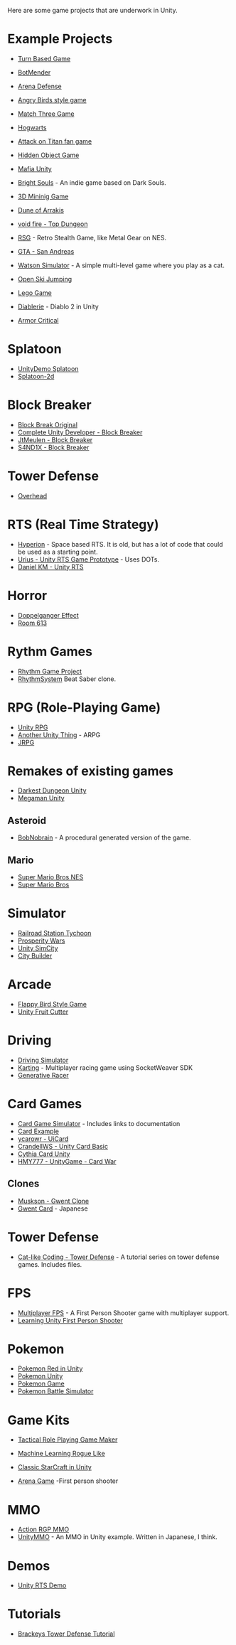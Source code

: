 Here are some game projects that are underwork in Unity.


# Example Projects

* [Turn Based Game](https://github.com/VietTho1989/TurnBasedGame)
* [BotMender](https://github.com/Trigary/BotMender)
* [Arena Defense](https://github.com/Senexis/ArenaDefense)
* [Angry Birds style game](https://github.com/dgkanatsios/AngryBirdsStyleGame)
* [Match Three Game](https://github.com/dgkanatsios/MatchThreeGame)
* [Hogwarts](https://github.com/OpenHogwarts/hogwarts)
* [Attack on Titan fan game](https://github.com/Symon799/AoT_FanGame)
* [Hidden Object Game](https://github.com/cabrennan/HiddenObjGame)
* [Mafia Unity](https://github.com/OpenMafia/MafiaUnity)
* [Bright Souls](https://github.com/leotgo/BrightSouls) - An indie game based on Dark Souls.
* [3D Mininig Game](https://github.com/DaKo51/3D-Mining-Game)
* [Dune of Arrakis](https://github.com/daniloabella18/Dune-of-Arrakis-Unity3D)
* [void fire - Top Dungeon](https://github.com/voidfire/TopDungeon)
* [RSG](https://github.com/IliaBahmutov/RSG) - Retro Stealth Game, like Metal Gear on NES.
* [GTA - San Andreas](https://github.com/GTA-ASM/SanAndreasUnity)
* [Watson Simulator](https://github.com/BenoitBellegarde/Watson-simulator) - A simple multi-level game where you play as a cat.

* [Open Ski Jumping](https://github.com/Jonek2208/Open-Ski-Jumping)

* [Lego Game](https://github.com/ditzel/LegoGame)
* [Diablerie](https://github.com/mofr/Diablerie) - Diablo 2 in Unity
* [Armor Critical](https://github.com/jamesh38/ArmorCritical)
# Splatoon
* [UnityDemo Splatoon](https://github.com/xieliujian/UnityDemo_Splatoon)
* [Splatoon-2d](https://github.com/NamanHegde38/splatoon-2d)
# Block Breaker
* [Block Break Original](https://github.com/CompleteUnityDeveloper/Block-Breaker-Original)
* [Complete Unity Developer - Block Breaker](https://github.com/CompleteUnityDeveloper/05-Block-Breaker)
* [JtMeulen - Block Breaker](https://github.com/JtMeulen/unity-block-breaker)
* [S4ND1X - Block Breaker](https://github.com/S4ND1X/UnityProjects-BlockBreaker)

# Tower Defense
* [Overhead](https://github.com/CarlosMatheus/Overhead)
# RTS (Real Time Strategy)
* [Hyperion](https://github.com/fededevi/Hyperion) - Space based RTS.  It is old, but has a lot of code that could be used as a starting point.
* [Urius - Unity RTS Game Prototype](https://github.com/urius/unity-rts-game-prototype) - Uses DOTs.
* [Daniel KM - Unity RTS](https://github.com/DanielKM/unity-RTS)
# Horror
* [Doppelganger Effect](https://github.com/ddrocco/doppelganger_effect)
* [Room 613](https://github.com/IliaBahmutov/Room613)
# Rythm Games
* [Rhythm Game Project](https://github.com/erlhuang/rhythm-game-project)
* [RhythmSystem](https://github.com/williamrjackson/RhythmSystem) Beat Saber clone.

# RPG (Role-Playing Game)
* [Unity RPG](https://github.com/Denzic/UnityRPG)
* [Another Unity Thing](https://github.com/zombietfk/AnotherUnityThing) - ARPG
* [JRPG](https://github.com/blkFinch/JRPG)

# Remakes of existing games

* [Darkest Dungeon Unity](https://github.com/Reinisch/Darkest-Dungeon-Unity)
* [Megaman Unity](https://github.com/ManuelIribe18/Megaman_Unity)

## Asteroid
* [BobNobrain](https://github.com/BobNobrain/Asteroids) - A procedural generated version of the game.

## Mario
* [Super Mario Bros NES](https://github.com/raulruizbarea/supermariobrosnesunity)
* [Super Mario Bros](https://github.com/Claudiocdj/Super-Mario-Bros-Unity)

# Simulator

* [Railroad Station Tychoon](https://github.com/Pilus/RailroadStationTychoon)
* [Prosperity Wars](https://github.com/Nashet/Prosperity-Wars)
* [Unity SimCity](https://github.com/geronimo-lisboa/unity-simcity)
* [City Builder](https://github.com/pepeizq/City-Builder)

# Arcade

* [Flappy Bird Style Game](https://github.com/dgkanatsios/FlappyBirdStyleGame)
* [Unity Fruit Cutter](https://github.com/tutsplus/UnityFruitCutter)

# Driving

* [Driving Simulator](https://github.com/DingYiWen/Driving-simulator)
* [Karting](https://github.com/SocketWeaver/karting) - Multiplayer racing game using SocketWeaver SDK
* [Generative Racer](https://github.com/pulinho/generative-racer)

# Card Games
* [Card Game Simulator](https://github.com/finol-digital/Card-Game-Simulator) - Includes links to documentation
* [Card Example](https://github.com/rygo6/CardExample-Unity)
* [ycarowr - UiCard](https://github.com/ycarowr/UiCard)
* [CrandellWS - Unity Card Basic](https://github.com/CrandellWS/Unity-Card-Basics)
* [Cythia Card Unity](https://github.com/DeusSeuca/Cynthia.Card.Unity)
* [HMY777 - UnityGame - Card War](https://github.com/HMY777/UnityGame-CardWar)

## Clones

* [Muskson - Gwent Clone](https://github.com/Muskson/gwent-clone)
* [Gwent Card](https://github.com/664235822/GwentCard) - Japanese

# Tower Defense

* [Cat-like Coding - Tower Defense](https://catlikecoding.com/unity/tutorials/tower-defense/the-board/) - A tutorial series on tower defense games.  Includes files.
# FPS

* [Multiplayer FPS](https://github.com/Armour/Multiplayer-FPS) - A First Person Shooter game with multiplayer support.
* [Learning Unity First Person Shooter](https://github.com/shacharoz/Learning-Unity-First-Person-Shooter)

# Pokemon
* [Pokemon Red in Unity](https://github.com/CelestialAmber/Pokemon-Red-Unity)
* [Pokemon Unity](https://github.com/PokemonUnity/PokemonUnity)
* [Pokemon Game](https://github.com/shashankgupta06/Pokemon-Game)
* [Pokemon Battle Simulator](https://github.com/RandomDo/Pokemon-Battle-Simulator)

# Game Kits

* [Tactical Role Playing Game Maker](https://github.com/Narratech/TRPGMaker)

* [Machine Learning Rogue Like](https://github.com/UnityTechnologies/MachineLearningRoguelike)

* [Classic StarCraft in Unity](https://github.com/coconauts/startcraft-unity3d)

* [Arena Game](https://github.com/NFMynster/ArenaGame) -First person shooter


# MMO

* [Action RGP MMO](https://github.com/insthync/UnityMultiplayerARPG_MMO)
* [UnityMMO](https://github.com/liuhaopen/UnityMMO) - An MMO in Unity example.  Written in Japanese, I think.


# Demos

* [Unity RTS Demo](https://github.com/stormtek/unity-rts-demo)

# Tutorials
* [Brackeys Tower Defense Tutorial](https://github.com/Brackeys/Tower-Defense-Tutorial)
